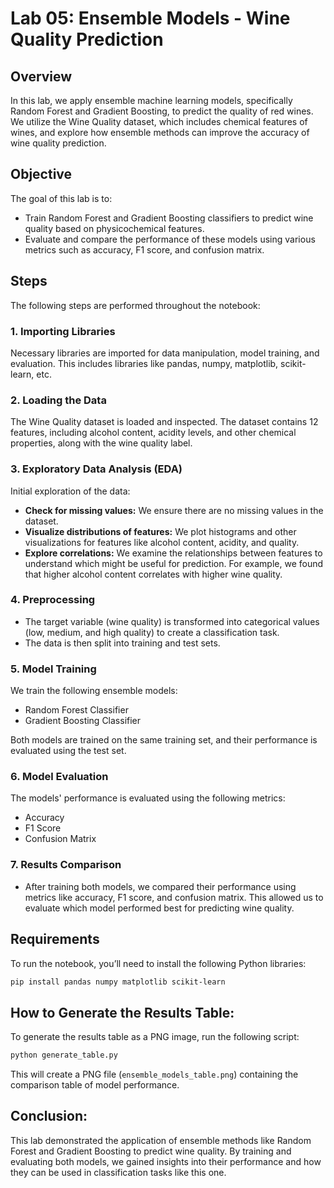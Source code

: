 # Lab 05: Ensemble Models - Wine Quality Prediction

## Overview
In this lab, we apply ensemble machine learning models, specifically Random Forest and Gradient Boosting, to predict the quality of red wines. We utilize the Wine Quality dataset, which includes chemical features of wines, and explore how ensemble methods can improve the accuracy of wine quality prediction.

## Objective
The goal of this lab is to:
- Train Random Forest and Gradient Boosting classifiers to predict wine quality based on physicochemical features.
- Evaluate and compare the performance of these models using various metrics such as accuracy, F1 score, and confusion matrix.

## Steps
The following steps are performed throughout the notebook:

### 1. Importing Libraries
Necessary libraries are imported for data manipulation, model training, and evaluation. This includes libraries like pandas, numpy, matplotlib, scikit-learn, etc.

### 2. Loading the Data
The Wine Quality dataset is loaded and inspected. The dataset contains 12 features, including alcohol content, acidity levels, and other chemical properties, along with the wine quality label.

### 3. Exploratory Data Analysis (EDA)
Initial exploration of the data:
- **Check for missing values:** We ensure there are no missing values in the dataset.
- **Visualize distributions of features:** We plot histograms and other visualizations for features like alcohol content, acidity, and quality.
- **Explore correlations:** We examine the relationships between features to understand which might be useful for prediction. For example, we found that higher alcohol content correlates with higher wine quality.

### 4. Preprocessing
- The target variable (wine quality) is transformed into categorical values (low, medium, and high quality) to create a classification task.
- The data is then split into training and test sets.

### 5. Model Training
We train the following ensemble models:
- Random Forest Classifier
- Gradient Boosting Classifier

Both models are trained on the same training set, and their performance is evaluated using the test set.

### 6. Model Evaluation
The models' performance is evaluated using the following metrics:
- Accuracy
- F1 Score
- Confusion Matrix

### 7. Results Comparison
- After training both models, we compared their performance using metrics like accuracy, F1 score, and confusion matrix. This allowed us to evaluate which model performed best for predicting wine quality.

## Requirements
To run the notebook, you’ll need to install the following Python libraries:

```bash
pip install pandas numpy matplotlib scikit-learn
```
## How to Generate the Results Table:
To generate the results table as a PNG image, run the following script:

```bash
python generate_table.py
```
This will create a PNG file (`ensemble_models_table.png`) containing the comparison table of model performance.

## Conclusion:
This lab demonstrated the application of ensemble methods like Random Forest and Gradient Boosting to predict wine quality. By training and evaluating both models, we gained insights into their performance and how they can be used in classification tasks like this one.